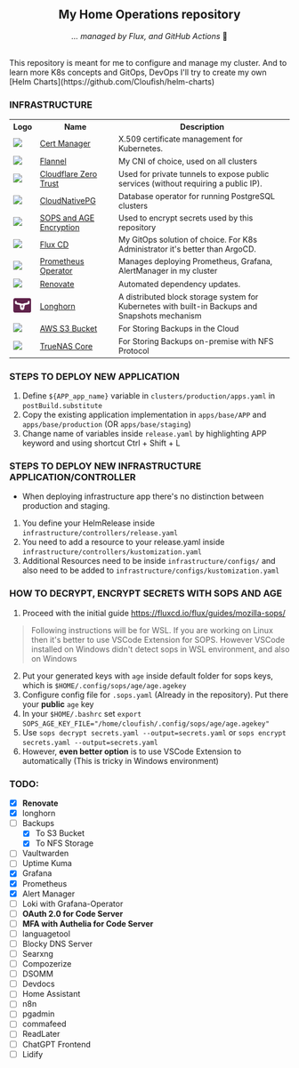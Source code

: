 <div align="center">

## My Home Operations repository

_... managed by Flux, and GitHub Actions_ :robot:


</div>
<br>
This repository is meant for me to configure and manage my cluster.
And to learn more K8s concepts and GitOps, DevOps 
I'll try to create my own [Helm Charts](https://github.com/Cloufish/helm-charts)

### INFRASTRUCTURE 
<table>
    <tr>
        <th>Logo</th>
        <th>Name</th>
        <th>Description</th>
    </tr>
    <tr>
        <td><img width="32" src="https://cdn.jsdelivr.net/gh/walkxcode/dashboard-icons/svg/cert-manager.svg"></td>
        <td><a href="https://cert-manager.io/">Cert Manager</a></td>
        <td>X.509 certificate management for Kubernetes.</td>
    </tr>
    <tr>
        <td><img width="32" src="https://raw.githubusercontent.com/flannel-io/flannel/refs/heads/master/logos/flannel-glyph-color.png"></td>
        <td><a href="https://github.com/flannel-io/flannel">Flannel</a></td>
        <td>My CNI of choice, used on all clusters</td>
    </tr>
    <tr>
        <td><img width="32" src="https://cdn.jsdelivr.net/gh/walkxcode/dashboard-icons/png/cloudflare-zero-trust.png"></td>
        <td><a href="https://developers.cloudflare.com/cloudflare-one/">Cloudflare Zero Trust</a></td>
        <td>Used for private tunnels to expose public services (without requiring a public IP).</td>
    </tr>
    <tr>
        <td><img width="32" src="https://cdn.jsdelivr.net/gh/homarr-labs/dashboard-icons/svg/postgresql.svg"></td>
        <td><a href="https://cloudnative-pg.io/">CloudNativePG</a></td>
        <td>Database operator for running PostgreSQL clusters</td>
    </tr>
    <tr>
        <td><img width="32" src="https://getsops.io/favicons/favicon.ico"></td>
        <td><a href="https://getsops.io/">SOPS and AGE Encryption</a></td>
        <td>Used to encrypt secrets used by this repository</td>
    </tr>
    <tr>
        <td><img width="32" src="https://cdn.jsdelivr.net/gh/homarr-labs/dashboard-icons/svg/flux-cd.svg"></td>
        <td><a href="https://fluxcd.io/">Flux CD</a></td>
        <td>My GitOps solution of choice. For K8s Administrator it's better than ArgoCD.</td>
    </tr>
    <tr>
        <td><img width="32" src="https://prometheus-operator.dev/favicon.svg"></td>
        <td><a href="https://prometheus-operator.dev/">Prometheus Operator</a></td>
        <td>Manages deploying Prometheus, Grafana, AlertManager in my cluster</td>
    </tr>
    <tr>
        <td><img width="32" src="https://www.svgrepo.com/download/374041/renovate.svg"></td>
        <td><a href="https://github.com/renovatebot/renovate">Renovate</a></td>
        <td>Automated dependency updates.</td>
    </tr>
    <tr>
        <td><img width="32" src="https://github.com/longhorn/website/blob/master/static/favicon.png"></td>
        <td><a href="https://longhorn.io/">Longhorn</a></td>
        <td>A distributed block storage system for Kubernetes with built-in Backups and Snapshots mechanism</td>
    </tr>
    <tr>
        <td><img width="32" src="https://a.b.cdn.console.awsstatic.com/a/v1/DKY2SIL5N3MJQCULDNOQE7TKLNQIUXRSOHBJKJGQAHLZO7TLH3TQ/icon/c0828e0381730befd1f7a025057c74fb-43acc0496e64afba82dbc9ab774dc622.svg"></td>
        <td><a href="https://aws.amazon.com/s3/">AWS S3 Bucket</a></td>
        <td>For Storing Backups in the Cloud</td>
    </tr>
    <tr>
        <td><img width="32" src="https://www.truenas.com/wp-content/uploads/2020/08/cropped-TN-favicon-100x100.png"></td>
        <td><a href="https://www.truenas.com/">TrueNAS Core</a></td>
        <td>For Storing Backups on-premise with NFS Protocol</td>
    </tr>
</table>

### STEPS TO DEPLOY NEW APPLICATION
1. Define `${APP_app_name}` variable in `clusters/production/apps.yaml` in `postBuild.substitute`
2. Copy the existing application implementation in `apps/base/APP` and `apps/base/production` (OR `apps/base/staging`)
3. Change name of variables inside `release.yaml` by highlighting APP keyword and using shortcut Ctrl + Shift + L 

### STEPS TO DEPLOY NEW INFRASTRUCTURE APPLICATION/CONTROLLER
- When deploying infrastructure app there's no distinction between production and staging.  

1. You define your HelmRelease inside `infrastructure/controllers/release.yaml`  
2.  You need to add a resource to your release.yaml inside `infrastructure/controllers/kustomization.yaml`  
3. Additional Resources need to be inside `infrastructure/configs/` and also need to be added to `infrastructure/configs/kustomization.yaml`

### HOW TO DECRYPT, ENCRYPT SECRETS WITH SOPS AND AGE
1. Proceed with the initial guide https://fluxcd.io/flux/guides/mozilla-sops/
> Following instructions will be for WSL. If you are working on Linux then it's better to use VSCode Extension for SOPS. However VSCode installed on Windows didn't detect sops in WSL environment, and also on Windows 
2. Put your generated keys with `age` inside default folder for sops keys, which is `$HOME/.config/sops/age/age.agekey`
3. Configure config file for `.sops.yaml` (Already in the repository). Put there your **public** `age` key
4. In your `$HOME/.bashrc` set `export SOPS_AGE_KEY_FILE="/home/cloufish/.config/sops/age/age.agekey"` 
5. Use `sops decrypt secrets.yaml --output=secrets.yaml` or `sops encrypt secrets.yaml --output=secrets.yaml`
6. However, **even better option** is to use VSCode Extension to automatically (This is tricky in Windows environment)

### TODO: 
- [X] **Renovate**
- [X] longhorn
- [ ] Backups 
    - [X] To S3 Bucket
    - [X] To NFS Storage 
- [ ] Vaultwarden 
- [ ] Uptime Kuma
- [X] Grafana
- [X] Prometheus 
- [X] Alert Manager
- [ ] Loki with Grafana-Operator
- [ ] **OAuth 2.0 for Code Server** 
- [ ] **MFA with Authelia for Code Server**
- [ ] languagetool 
- [ ] Blocky DNS Server
- [ ] Searxng 
- [ ] Compozerize 
- [ ] DSOMM 
- [ ] Devdocs
- [ ] Home Assistant
- [ ] n8n
- [ ] pgadmin
- [ ] commafeed
- [ ] ReadLater
- [ ] ChatGPT Frontend
- [ ] Lidify
